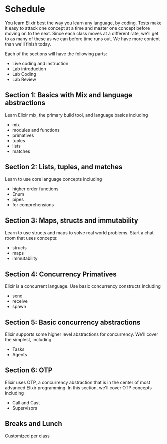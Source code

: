 # Schedule

You learn Elixir best the way you learn any language, by coding. Tests make it easy to attack 
one concept at a time and master one concept before moving on to the next. Since each class 
moves at a different rate, we'll get to as many of these as we can before time runs out. 
We have more content than we'll finish today. 

Each of the sections will have the following parts: 
* Live coding and instruction
* Lab introduction
* Lab Coding
* Lab Review



## Section 1: Basics with Mix and language abstractions
Learn Elixir mix, the primary build tool, and language basics including 
* mix
* modules and functions
* primatives
* tuples
* lists
* matches

## Section 2: Lists, tuples, and matches
Learn to use core language concepts including
* higher order functions
* Enum
* pipes
* for comprehensions

## Section 3: Maps, structs and immutability
Learn to use structs and maps to solve real world problems. Start a chat room that uses concepts: 
* structs
* maps
* immutability

## Section 4: Concurrency Primatives
Elixir is a concurrent language. Use basic concurrency constructs including
* send
* receive
* spawn

## Section 5: Basic concurrency abstractions
Elixir supports some higher level abstractions for concurrency. We'll cover the simplest, including
* Tasks
* Agents

## Section 6: OTP
Elixir uses OTP, a concurrency abstraction that is in the center of most advanced Elixir programming.
In this section, we'll cover OTP concepts including
* Call and Cast
* Supervisors

## Breaks and Lunch
Customized per class
